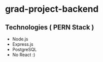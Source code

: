 # grad-project-backend
## Technologies ( PERN Stack )
- Node.js
- Express.js
- PostgreSQL
- No React :)
